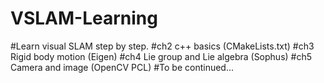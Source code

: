 # VSLAM-Learning
#Learn visual SLAM step by step.
#ch2 c++ basics (CMakeLists.txt)
#ch3 Rigid body motion (Eigen)
#ch4 Lie group and Lie algebra (Sophus)
#ch5 Camera and image (OpenCV PCL)
#To be continued...
#
